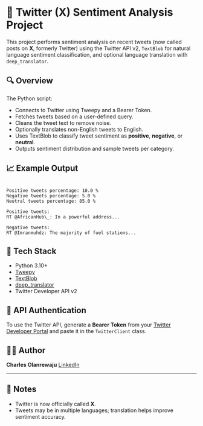
# 🧠 Twitter (X) Sentiment Analysis Project

This project performs sentiment analysis on recent tweets (now called posts on **X**, formerly Twitter) using the Twitter API v2, `TextBlob` for natural language sentiment classification, and optional language translation with `deep_translator`.

## 🔍 Overview

The Python script:
- Connects to Twitter using Tweepy and a Bearer Token.
- Fetches tweets based on a user-defined query.
- Cleans the tweet text to remove noise.
- Optionally translates non-English tweets to English.
- Uses TextBlob to classify tweet sentiment as **positive**, **negative**, or **neutral**.
- Outputs sentiment distribution and sample tweets per category.

## 📈 Example Output

```

Positive tweets percentage: 10.0 %
Negative tweets percentage: 5.0 %
Neutral tweets percentage: 85.0 %

Positive tweets:
RT @AfricanHub\_: In a powerful address...

Negative tweets:
RT @Imranmuhdz: The majority of fuel stations...

````

## 🧰 Tech Stack

- Python 3.10+
- [Tweepy](https://www.tweepy.org/)
- [TextBlob](https://textblob.readthedocs.io/)
- [deep_translator](https://github.com/nidhaloff/deep-translator)
- Twitter Developer API v2

## 🔐 API Authentication

To use the Twitter API, generate a **Bearer Token** from your [Twitter Developer Portal](https://developer.twitter.com/) and paste it in the `TwitterClient` class.

## 👨‍🎓 Author

**Charles Olanrewaju**
[LinkedIn](https://www.linkedin.com/in/charles-olanrewaju-b63533356/)

---

## 📌 Notes

* Twitter is now officially called **X**.
* Tweets may be in multiple languages; translation helps improve sentiment accuracy.

````

